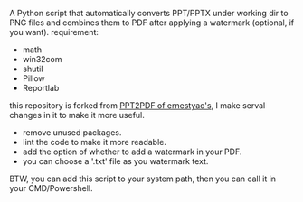 A Python script that automatically converts PPT/PPTX  under working dir to PNG files and combines them to PDF after applying a watermark (optional, if you want).
requirement:

- math
- win32com
- shutil
- Pillow
- Reportlab

this repository is forked from [PPT2PDF of ernestyao's](https://github.com/ernestyao/PPT2PDF), I make serval changes in it to make it more useful.

- remove unused packages.
- lint the code to make it more readable.
- add the option of whether to add a watermark in your PDF.
- you can choose a '.txt' file as you watermark text.

BTW, you can add this script to your system path, then you can call it in your CMD/Powershell.

